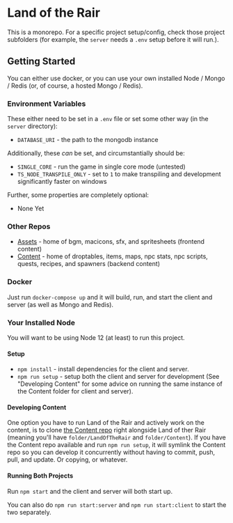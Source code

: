 
# Land of the Rair

This is a monorepo. For a specific project setup/config, check those project subfolders (for example, the `server` needs a `.env` setup before it will run.).

## Getting Started

You can either use docker, or you can use your own installed Node / Mongo / Redis (or, of course, a hosted Mongo / Redis).

### Environment Variables

These either need to be set in a `.env` file or set some other way (in the `server` directory):

* `DATABASE_URI` - the path to the mongodb instance

Additionally, these _can_ be set, and circumstantially should be:

* `SINGLE_CORE` - run the game in single core mode (untested)
* `TS_NODE_TRANSPILE_ONLY` - set to `1` to make transpiling and development significantly faster on windows

Further, some properties are completely optional:

* None Yet

### Other Repos

* [Assets](https://github.com/LandOfTheRair/Assets) - home of bgm, macicons, sfx, and spritesheets (frontend content)
* [Content](https://github.com/LandOfTheRair/Content) - home of droptables, items, maps, npc stats, npc scripts, quests, recipes, and spawners (backend content)

### Docker

Just run `docker-compose up` and it will build, run, and start the client and server (as well as Mongo and Redis).

### Your Installed Node

You will want to be using Node 12 (at least) to run this project.

#### Setup

* `npm install` - install dependencies for the client and server.
* `npm run setup` - setup both the client and server for development (See "Developing Content" for some advice on running the same instance of the Content folder for client and server).

#### Developing Content

One option you have to run Land of the Rair and actively work on the content, is to clone [the Content repo](https://github.com/LandOfTheRair/Content) right alongside Land of ther Rair (meaning you'll have `folder/LandOfTheRair` and `folder/Content`). If you have the Content repo available and run `npm run setup`, it will symlink the Content repo so you can develop it concurrently without having to commit, push, pull, and update. Or copying, or whatever.

#### Running Both Projects

Run `npm start` and the client and server will both start up.

You can also do `npm run start:server` and `npm run start:client` to start the two separately.
